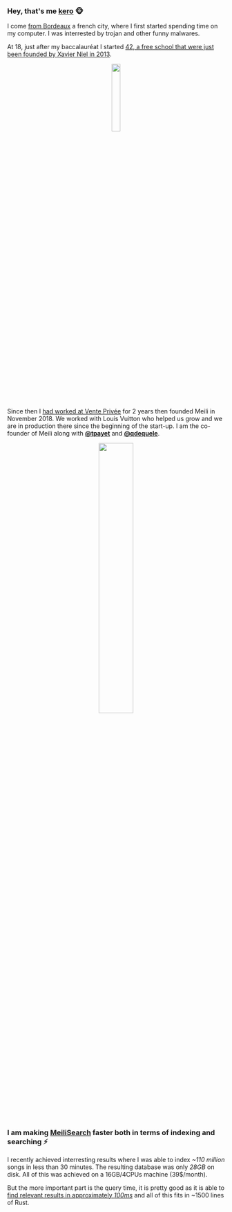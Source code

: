 ### Hey, that's me [kero](https://twitter.com/Kerollmops) 🐵

I come [from Bordeaux](https://fr.wikipedia.org/wiki/Bordeaux) a french city, where I first started spending time on my computer.
I was interrested by trojan and other funny malwares.

At 18, just after my baccalauréat I started [42, a free school that were just been founded by Xavier Niel in 2013](https://www.42.fr/).

<p align="center">
  <img src="https://upload.wikimedia.org/wikipedia/commons/thumb/8/8d/42_Logo.svg/1920px-42_Logo.svg.png" width="20%">
</p>

Since then I [had worked at Vente Privée](https://fr.wikipedia.org/wiki/Veepee) for 2 years then founded Meili in November 2018. We worked with Louis Vuitton who helped us grow and we are in production there since the beginning of the start-up. I am the co-founder of Meili along with [**@tpayet**](https://github.com/tpayet) and [**@qdequele**](https://github.com/qdequele).

<p align="center">
  <img src="https://upload.wikimedia.org/wikipedia/commons/c/cc/Logo-veepee.png" width="40%">
</p>

### I am making [MeiliSearch](https://github.com/meilisearch/meilisearch) faster both in terms of indexing and searching ⚡️

I recently achieved interresting results where I was able to index _~110 million_ songs in less than 30 minutes. The resulting database was only _28GB_ on disk. All of this was achieved on a 16GB/4CPUs machine (39$/month).

But the more important part is the query time, it is pretty good as it is able to [find relevant results in approximately _100ms_](https://twitter.com/Kerollmops/status/1282737080435605505?s=20) and all of this fits in ~1500 lines of Rust.
